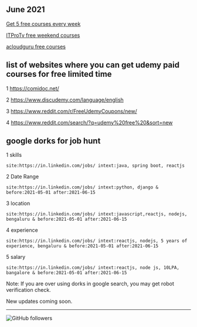 June 2021
-------------------------------------
[Get 5 free courses every week](https://learn.pluralsight.com/resource/free-course/free-weekly-course)

[ITProTv free weekend courses](https://twitter.com/ITProTV/status/1403698610596990976)

[acloudguru free courses](https://acloudguru.com/blog/news/whats-free-at-acg-june-2021)

list of websites where you can get udemy paid courses for free limited time
--------------------------------------
1 https://comidoc.net/

2 https://www.discudemy.com/language/english

3 https://www.reddit.com/r/FreeUdemyCoupons/new/

4 https://www.reddit.com/search/?q=udemy%20free%20&sort=new

google dorks for job hunt
---------------------------------------
1 skills

 ` site:https://in.linkedin.com/jobs/ intext:java, spring boot, reactjs ` 

2 Date Range

 ` site:https://in.linkedin.com/jobs/ intext:python, django & before:2021-05-01 after:2021-06-15 ` 

3 location

 ` site:https://in.linkedin.com/jobs/ intext:javascript,reactjs, nodejs, bengaluru & before:2021-05-01 after:2021-06-15 ` 

4 experience 

 ` site:https://in.linkedin.com/jobs/ intext:reactjs, nodejs, 5 years of experience, bengaluru & before:2021-05-01 after:2021-06-15 ` 

5 salary

 ` site:https://in.linkedin.com/jobs/ intext:reactjs, node js, 10LPA, bangalore & before:2021-05-01 after:2021-06-15 ` 


Note: If you are over using dorks in google search, you may get robot verification check.

New updates coming soon.

--------------------------------------------------------------------------------------
<img alt="GitHub followers" src="https://img.shields.io/github/followers/josepraveen?style=social">

